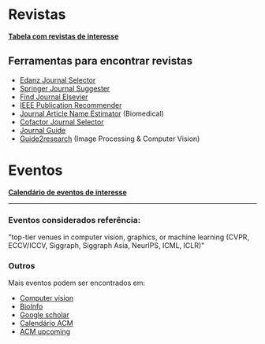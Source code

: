 # Revistas

**[Tabela com revistas de interesse](https://docs.google.com/spreadsheets/d/e/2PACX-1vRWjx4BX1eOPOB2Z8wg9Ni9IBmA3PNOxeyfU_hPpgz8MugigpD3AH3axtlJlhxty-AvwwoQN4TIjQp-/pubhtml?gid=0&single=true)**
 
## Ferramentas para encontrar revistas

 - [Edanz Journal Selector](https://www.edanzediting.com/journal-selector)
 - [Springer Journal Suggester](http://journalsuggester.springer.com/)
 - [Find Journal Elsevier](https://journalfinder.elsevier.com/)
 - [IEEE Publication Recommender](http://publication-recommender.ieee.org/home)
 - [Journal Article Name Estimator](http://jane.biosemantics.org/) (Biomedical)
 - [Cofactor Journal Selector](http://cofactorscience.com/journal-selector)
 - [Journal Guide](https://www.journalguide.com/)
 - [Guide2research](http://www.guide2research.com/journals/computer-vision) (Image Processing & Computer Vision)
 

# Eventos

**[Calendário de eventos de interesse](https://docs.google.com/spreadsheets/d/e/2PACX-1vTEvaUsJ888_8lGIC68sGy-TsVT4ZFU678TdbgEfWP-R0hrW2lDDl3vrpoCkB4swrKLP46M2tf_EtIm/pubhtml)**

<HR>

### Eventos considerados referência:
"top-tier venues in computer vision, graphics, or machine learning (CVPR, ECCV/ICCV, Siggraph, Siggraph Asia, NeurIPS, ICML, ICLR)"

### Outros

Mais eventos podem ser encontrados em: 
 * [Computer vision](http://www.guide2research.com/topconf/computer-vision)
 * [BioInfo](http://www.wikicfp.com/cfp/program?id=282&amp%3Bf=Bioinformatics)
 * [Google scholar](https://scholar.google.com/citations?view_op=top_venues)
 * [Calendário ACM](https://www.acm.org/calendar)
 * [ACM upcoming](https://dl.acm.org/conferences/upcoming)
